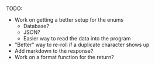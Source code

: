 TODO:
- Work on getting a better setup for the enums
    - Database?
    - JSON?
    - Easier way to read the data into the program
- "Better" way to re-roll if a duplicate character shows up
- Add markdown to the response?
- Work on a format function for the return?
